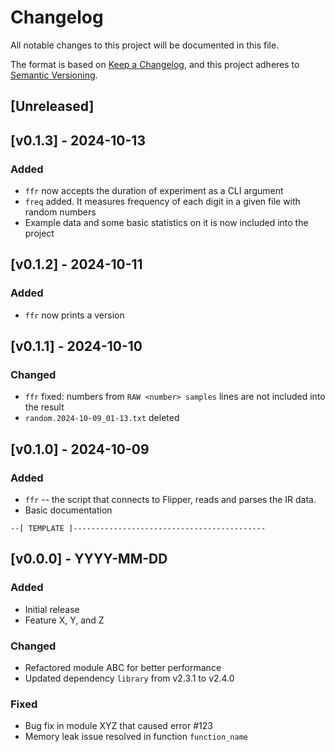 # Changelog

All notable changes to this project will be documented in this file.

The format is based on [Keep a Changelog](https://keepachangelog.com/en/1.0.0/), 
and this project adheres to [Semantic Versioning](https://semver.org/spec/v2.0.0.html).

## [Unreleased]



## [v0.1.3] - 2024-10-13
### Added
- `ffr` now accepts the duration of experiment as a CLI argument
- `freq` added. It measures frequency of each digit in a given file with random numbers
- Example data and some basic statistics on it is now included into the project

## [v0.1.2] - 2024-10-11
### Added
- `ffr` now prints a version


## [v0.1.1] - 2024-10-10
### Changed
- `ffr` fixed: numbers from `RAW <number> samples` lines are not included into the result
- `random.2024-10-09_01-13.txt` deleted



## [v0.1.0] - 2024-10-09
### Added
- `ffr` -- the script that connects to Flipper, reads and parses the IR data.
- Basic documentation


`--[ TEMPLATE ]-------------------------------------------`

## [v0.0.0] - YYYY-MM-DD
### Added
- Initial release
- Feature X, Y, and Z

### Changed
- Refactored module ABC for better performance
- Updated dependency `library` from v2.3.1 to v2.4.0

### Fixed
- Bug fix in module XYZ that caused error #123
- Memory leak issue resolved in function `function_name`